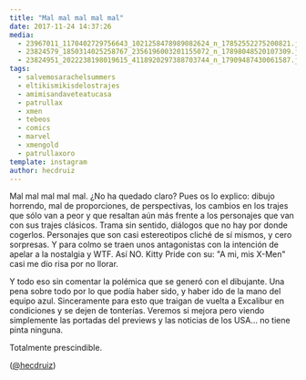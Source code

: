 ```yaml
---
title: "Mal mal mal mal mal"
date: 2017-11-24 14:37:26
media: 
  - 23967011_1170402729756643_1021258478989082624_n_17852552275200821.jpg
  - 23824579_1850314025258767_2356196003201155072_n_17898048520107309.jpg
  - 23824951_2022238198019615_4118920297388703744_n_17909487430061587.jpg
tags: 
  - salvemosarachelsummers
  - eltikismikisdelostrajes
  - amimisandaveteatucasa
  - patrullax
  - xmen
  - tebeos
  - comics
  - marvel
  - xmengold
  - patrullaxoro
template: instagram
author: hecdruiz
---
```


Mal mal mal mal mal. ¿No ha quedado claro? Pues os lo explico: dibujo horrendo, mal de proporciones, de perspectivas, los cambios en los trajes que sólo van a peor y que resaltan aún más frente a los personajes que van con sus trajes clásicos. Trama sin sentido, diálogos que no hay por donde cogerlos. Personajes que son casi estereotipos cliché de sí mismos, y cero sorpresas. Y para colmo se traen unos antagonistas con la intención de apelar a la nostalgia y WTF. Así NO. Kitty Pride con su: "A mi, mis X-Men" casi me dio risa por no llorar.

Y todo eso sin comentar la polémica que se generó con el dibujante. Una pena sobre todo por lo que podía haber sido, y haber ido de la mano del equipo azul. Sinceramente para esto que traigan de vuelta a Excalibur en condiciones y se dejen de tonterías. Veremos si mejora pero viendo simplemente las portadas del previews y las noticias de los USA... no tiene pinta ninguna.

Totalmente prescindible.

([@hecdruiz](https://instagram.com/hecdruiz))
